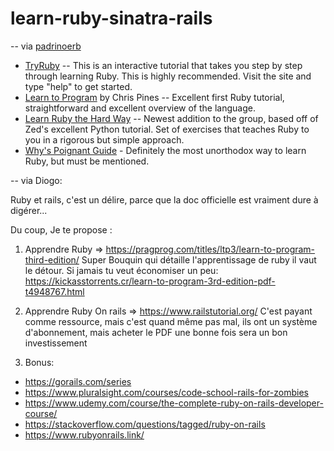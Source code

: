 # learn-ruby-sinatra-rails

-- via [padrinoerb](http://padrinorb.com/guides/introduction/why-learn-padrino/#:~:text=TryRuby%20%E2%80%93%20This%20is,must%20be%20mentioned)

-   [TryRuby](http://tryruby.org/levels/1/challenges/0 "TryRuby") -- This is an interactive tutorial that takes you step by step through learning Ruby. This is highly recommended. Visit the site and type "help" to get started.
-   [Learn to Program](https://pine.fm/LearnToProgram "Learn to Program") by Chris Pines -- Excellent first Ruby tutorial, straightforward and excellent overview of the language.
-   [Learn Ruby the Hard Way](http://learnrubythehardway.org/book/ "Learn Ruby the
    Hard Way") -- Newest addition to the group, based off of Zed's excellent Python tutorial. Set of exercises that teaches Ruby to you in a rigorous but simple approach.
-   [Why's Poignant Guide](http://poignant.guide/book/chapter-1.html "Why's
    Poignant Guide") - Definitely the most unorthodox way to learn Ruby, but must be mentioned.

-- via Diogo:

Ruby et rails, c'est un délire, parce que la doc officielle est vraiment dure à digérer... 

Du coup, Je te propose :

1. Apprendre Ruby => https://pragprog.com/titles/ltp3/learn-to-program-third-edition/
Super Bouquin qui détaille l'apprentissage de ruby il vaut le détour.
Si jamais tu veut économiser un peu: https://kickasstorrents.cr/learn-to-program-3rd-edition-pdf-t4948767.html

2. Apprendre Ruby On rails => https://www.railstutorial.org/
C'est payant comme ressource, mais c'est quand même pas mal, ils ont un système d'abonnement, mais acheter le PDF une bonne fois sera un bon investissement

3. Bonus: 

- https://gorails.com/series
- https://www.pluralsight.com/courses/code-school-rails-for-zombies
- https://www.udemy.com/course/the-complete-ruby-on-rails-developer-course/
- https://stackoverflow.com/questions/tagged/ruby-on-rails
- https://www.rubyonrails.link/
